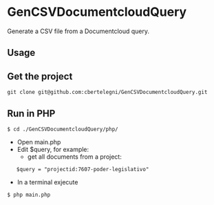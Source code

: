 GenCSVDocumentcloudQuery
========================

Generate a CSV file from a Documentcloud query.


## Usage

## Get the project

```
git clone git@github.com:cbertelegni/GenCSVDocumentcloudQuery.git
```


## Run in PHP

```
$ cd ./GenCSVDocumentcloudQuery/php/
```

* Open main.php
* Edit $query, for example:
  * get all documents from a project:

```
   $query = "projectid:7607-poder-legislativo"
```

* In a terminal exjecute

```
$ php main.php
```


